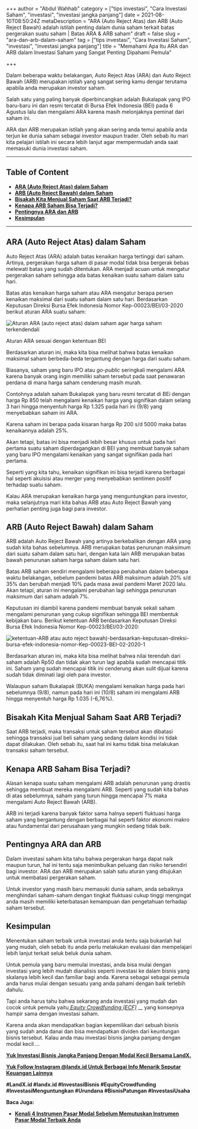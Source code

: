 +++
author = "Abdul Wahhab"
category = ["tips investasi", "Cara Investasi Saham", "investasi", "investasi jangka panjang"]
date = 2021-08-10T08:50:24Z
metaDescription = "ARA (Auto Reject Atas) dan ARB (Auto Reject Bawah) adalah istilah penting dalam dunia saham terkait batas pergerakan suatu saham | Batas ARA & ARB saham"
draft = false
slug = "ara-dan-arb-dalam-saham"
tag = ["tips investasi", "Cara Investasi Saham", "investasi", "investasi jangka panjang"]
title = "Memahami Apa Itu ARA dan ARB dalam Investasi Saham yang Sangat Penting Dipahami Pemula"

+++


Dalam beberapa waktu belakangan,  Auto Reject Atas (ARA) dan Auto Reject Bawah (ARB) merupakan istilah yang sangat sering kamu dengar terutama apabila anda merupakan investor saham.

Salah satu yang paling banyak diperbincangkan adalah Bukalapak yang IPO baru-baru ini dan resmi tercatat di Bursa Efek Indonesia (BEI) pada 6 Agustus lalu dan mengalami ARA karena masih melonjaknya peminat dari saham ini.

ARA dan ARB merupakan istilah yang akan sering anda temui apabila anda terjun ke dunia saham sebagai investor maupun trader. Oleh sebab itu mari kita pelajari istilah ini secara lebih lanjut agar mempermudah anda saat memasuki dunia investasi saham.

---

## Table of Content

* **[ARA (Auto Reject Atas) dalam Saham](https://landx.id/blog/ara-dan-arb-dalam-saham//#ara-auto-reject-atas-dalam-saham)**
* **[ARB (Auto Reject Bawah) dalam Saham](https://landx.id/blog/ara-dan-arb-dalam-saham/#arb-auto-reject-bawa-dalam-saham)**
* **[Bisakah Kita Menjual Saham Saat ARB Terjadi?](https://landx.id/blog/ara-dan-arb-dalam-saham/#bisakah-kita-menjual-saham-saat-arb-terjadi)**
* [**Kenapa ARB Saham Bisa Terjadi?**](https://landx.id/blog/ara-dan-arb-dalam-saham/#kenapa-arb-saham-bisa-terjadi)
* **[Pentingnya ARA dan ARB](https://landx.id/blog/ara-dan-arb-dalam-saham/#pentingnya-ara-dan-arb)**
* **[Kesimpulan](#kesimpulanhttps://landx.id/blog/ara-dan-arb-dalam-saham/)**

---

## ARA (Auto Reject Atas) dalam Saham

Auto Reject Atas (ARA) adalah batas kenaikan harga tertinggi dari saham. Artinya, pergerakan harga saham di pasar modal tidak bisa bergerak bebas melewati batas yang sudah ditentukan. ARA menjadi acuan untuk mengatur pergerakan saham sehingga ada batas kenaikan suatu saham dalam satu hari.

Batas atas kenaikan harga saham atau ARA mengatur berapa persen kenaikan maksimal dari suatu saham dalam satu hari. Berdasarkan Keputusan Direksi Bursa Efek Indonesia Nomor Kep-00023/BEI/03-2020 berikut aturan ARA suatu saham:

![Aturan ARA (auto reject atas) dalam saham agar harga saham terkendendali](https://accountgram-production.sfo2.cdn.digitaloceanspaces.com/landx_ghost/2021/09/aturan-ara-berdasarkan-Kep-00023-BEI-03-2020.png)

Aturan ARA sesuai dengan ketentuan BEI

Berdasarkan aturan ini, maka kita bisa melihat bahwa batas kenaikan maksimal saham berbeda-beda tergantung dengan harga dari suatu saham.

Biasanya, saham yang baru IPO atau _go-public_ seringkali mengalami ARA karena banyak orang ingin memiliki saham tersebut pada saat penawaran perdana di mana harga saham cenderung masih murah.

Contohnya adalah saham Bukalapak yang baru resmi tercatat di BEi dengan harga Rp 850 telah mengalami kenaikan harga yang signifikan dalam selang 3 hari hingga menyentuh harga Rp 1.325 pada hari ini (9/8) yang menyebabkan saham ini ARA.

Karena saham ini berapa pada kisaran harga Rp 200 s/d 5000 maka batas kenaikannya adalah 25%.

Akan tetapi, batas ini bisa menjadi lebih besar khusus untuk pada hari pertama suatu saham diperdagangkan di BEI yang membuat banyak saham yang baru IPO mengalami kenaikan yang sangat signifikan pada hari pertama.

Seperti yang kita tahu, kenaikan signifikan ini bisa terjadi karena berbagai hal seperti akuisisi atau merger yang menyebabkan sentimen positif terhadap suatu saham.

Kalau ARA merupakan kenaikan harga yang menguntungkan para investor, maka selanjutnya mari kita bahas ARB atau Auto Reject Bawah yang perhatian penting juga bagi para investor.



## ARB (Auto Reject Bawah) dalam Saham

ARB adalah Auto Reject Bawah yang artinya berkebalikan dengan ARA yang sudah kita bahas sebelumnya. ARB merupakan batas penurunan maksimum dari suatu saham dalam satu hari, dengan kata lain ARB merupakan batas bawah penurunan saham harga saham dalam satu hari.

Batas ARB saham sendiri mengalami beberapa perubahan dalam beberapa waktu belakangan, sebelum pandemi batas ARB maksimum adalah 20% s/d 35% dan berubah menjadi 10% pada masa awal pandemi Maret 2020 lalu. Akan tetapi, aturan ini mengalami perubahan lagi sehingga penurunan maksimum dari saham adalah 7%.

Keputusan ini diambil karena pandemi membuat banyak sekali saham mengalami penurunan yang cukup signifikan sehingga BEI membentuk kebijakan baru. Berikut ketentuan ARB berdasarkan Keputusan Direksi Bursa Efek Indonesia Nomor Kep-00023/BEI/03-2020:

![ketentuan-ARB atau auto reject bawah)-berdasarkan-keputusan-direksi-bursa-efek-indonesia-nomor-Kep-00023-BEI-02-2020-1](https://accountgram-production.sfo2.cdn.digitaloceanspaces.com/landx_ghost/2021/09/ketentuan-ARB-berdasarkan-keputusan-direksi-bursa-efek-indonesia-nomor-Kep-00023-BEI-02-2020-1.png)

Berdasarkan aturan ini, maka kita bisa melihat bahwa nilai terendah dari saham adalah Rp50 dan tidak akan turun lagi apabila sudah mencapai titik ini. Saham yang sudah mencapai titik ini cenderung akan sulit dijual karena sudah tidak diminati lagi oleh para investor.

Walaupun saham Bukalapak (BUKA) mengalami kenaikan harga pada hari sebelumnya (9/8), namun pada hari ini (10/8) saham ini mengalami ARB hingga menyentuh harga Rp 1.035 (-6,76%).

## Bisakah Kita Menjual Saham Saat ARB Terjadi?

Saat ARB terjadi, maka transaksi untuk saham tersebut akan dibatasi sehingga transaksi jual beli saham yang sedang dalam kondisi ini tidak dapat dilakukan. Oleh sebab itu, saat hal ini kamu tidak bisa melakukan transaksi saham tersebut.

## Kenapa ARB Saham Bisa Terjadi?

Alasan kenapa suatu saham mengalami ARB adalah penurunan yang drastis sehingga membuat mereka mengalami ARB. Seperti yang sudah kita bahas di atas sebelumnya, saham yang turun hingga mencapai 7% maka mengalami Auto Reject Bawah (ARB).

ARB ini terjadi karena banyak faktor sama halnya seperti fluktuasi harga saham yang bergantung dengan berbagai hal seperti faktor ekonomi makro atau fundamental dari perusahaan yang mungkin sedang tidak baik.

## Pentingnya ARA dan ARB

Dalam investasi saham kita tahu bahwa pergerakan harga dapat naik maupun turun, hal ini tentu saja menimbulkan peluang dan risiko tersendiri bagi investor. ARA dan ARB merupakan salah satu aturan yang ditujukan untuk membatasi pergerakan saham.

Untuk investor yang masih baru memasuki dunia saham, anda sebaiknya menghindari saham-saham dengan tingkat fluktuasi cukup tinggi mengingat anda masih memiliki keterbatasan kemampuan dan pengetahuan terhadap saham tersebut.

## Kesimpulan

Menentukan saham terbaik untuk investasi anda tentu saja bukanlah hal yang mudah, oleh sebab itu anda perlu melakukan evaluasi dan mempelajari lebih lanjut terkait seluk beluk dunia saham.

Untuk pemula yang baru memulai investasi, anda bisa mulai dengan investasi yang lebih mudah dianalisis seperti investasi ke dalam bisnis yang skalanya lebih kecil dan familiar bagi anda. Karena sebagai sebagai pemula anda harus mulai dengan sesuatu yang anda pahami dengan baik terlebih dahulu.

Tapi anda harus tahu bahwa sekarang anda investasi yang mudah dan cocok untuk pemula yaitu[ _Equity Crowdfunding (ECF)_](https://landx.id/) __ yang konsepnya hampir sama dengan investasi saham.

Karena anda akan mendapatkan bagian kepemilikan dari sebuah bisnis yang sudah anda danai dan bisa mendapatkan dividen dari keuntungan bisnis tersebut. Kalau anda mau investasi bisnis jangka panjang dengan modal kecil….

[**Yuk Investasi Bisnis Jangka Panjang Dengan Modal Kecil Bersama LandX.**](https://landx.id/project/index.html)

[**Yuk Follow Instagram @landx.id Untuk Berbagai Info Menarik Seputar Keuangan Lainnya**](https://instagram.com/landx.id?utm_medium=copy_link)

**#LandX.id    #landx.id    #InvestasiBisnis    #EquityCrowdfunding    #InvestasiMenguntungkan    #Urundana    #BisnisPatungan    #InvestasiUsaha**

**Baca Juga:**

* [**Kenali 4 Instrumen Pasar Modal Sebelum Memutuskan Instrumen Pasar Modal Terbaik Anda**](https://landx.id/blog/kenali-4-instrumen-pasar-modal-sebelum-memutuskan-instrumen-pasar-modal-terbaik-anda/)


